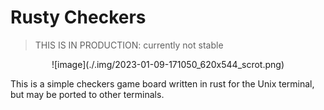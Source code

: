 <h1>Rusty Checkers</h1>

> THIS IS IN PRODUCTION: currently not stable

<center>
  ![image](./.img/2023-01-09-171050_620x544_scrot.png)
</center>


This is a simple checkers game board written in rust for the Unix terminal, but
may be ported to other terminals.
